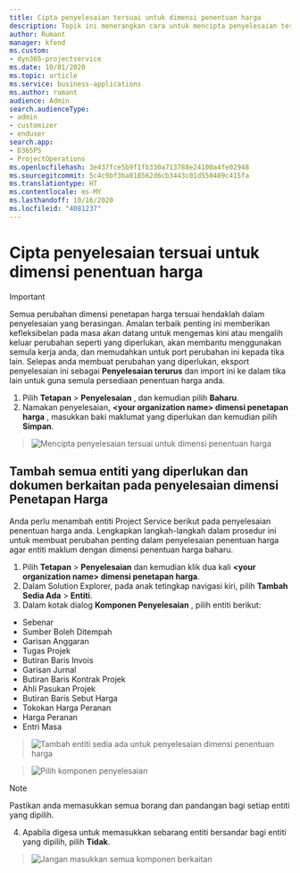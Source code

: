 ```yaml
---
title: Cipta penyelesaian tersuai untuk dimensi penentuan harga
description: Topik ini menerangkan cara untuk mencipta penyelesaian tersuai apabila membuat dimensi penetapan harga tersuai.
author: Rumant
manager: kfend
ms.custom:
- dyn365-projectservice
ms.date: 10/01/2020
ms.topic: article
ms.service: business-applications
ms.author: rumant
audience: Admin
search.audienceType:
- admin
- customizer
- enduser
search.app:
- D365PS
- ProjectOperations
ms.openlocfilehash: 3e437fce5b9f1fb330a713788e24100a4fe02948
ms.sourcegitcommit: 5c4c9bf3ba018562d6cb3443c01d550489c415fa
ms.translationtype: HT
ms.contentlocale: ms-MY
ms.lasthandoff: 10/16/2020
ms.locfileid: "4081237"
---
```

# <a name="create-custom-solutions-for-pricing-dimensions"></a>Cipta penyelesaian tersuai untuk dimensi penentuan harga

> [!IMPORTANT]
> Semua perubahan dimensi penetapan harga tersuai hendaklah dalam penyelesaian yang berasingan. Amalan terbaik penting ini memberikan kefleksibelan pada masa akan datang untuk mengemas kini atau mengalih keluar perubahan seperti yang diperlukan, akan membantu menggunakan semula kerja anda, dan memudahkan untuk port perubahan ini kepada tika lain. Selepas anda membuat perubahan yang diperlukan, eksport penyelesaian ini sebagai **Penyelesaian terurus** dan import ini ke dalam tika lain untuk guna semula persediaan penentuan harga anda.

1. Pilih **Tetapan** > **Penyelesaian** , dan kemudian pilih **Baharu**. 
2. Namakan penyelesaian, **\<your organization name> dimensi penetapan harga** , masukkan baki maklumat yang diperlukan dan kemudian pilih **Simpan**.

> ![Mencipta penyelesaian tersuai untuk dimensi penentuan harga](media/Creation-of-custom-pricing-dimension-solution.PNG)
  
## <a name="add-all-required-entities-and-related-components-to-the-pricing-dimension-solution"></a>Tambah semua entiti yang diperlukan dan dokumen berkaitan pada penyelesaian dimensi Penetapan Harga
Anda perlu menambah entiti Project Service berikut pada penyelesaian penentuan harga anda. Lengkapkan langkah-langkah dalam prosedur ini untuk membuat perubahan penting dalam penyelesaian penentuan harga agar entiti maklum dengan dimensi penentuan harga baharu.

1. Pilih **Tetapan** > **Penyelesaian** dan kemudian klik dua kali **\<your organization name> dimensi penetapan harga**. 
2. Dalam Solution Explorer, pada anak tetingkap navigasi kiri, pilih **Tambah Sedia Ada** > **Entiti**.
3. Dalam kotak dialog **Komponen Penyelesaian** , pilih entiti berikut:

- Sebenar
- Sumber Boleh Ditempah
- Garisan Anggaran
- Tugas Projek
- Butiran Baris Invois
- Garisan Jurnal
- Butiran Baris Kontrak Projek
- Ahli Pasukan Projek
- Butiran Baris Sebut Harga
- Tokokan Harga Peranan
- Harga Peranan 
- Entri Masa 

> ![Tambah entiti sedia ada untuk penyelesaian dimensi penentuan harga](media/Existing-entities-to-PD-solution.png)

> ![Pilih komponen penyelesaian](media/Dimension-Components.png)

> [!NOTE]
> Pastikan anda memasukkan semua borang dan pandangan bagi setiap entiti yang dipilih.

4. Apabila digesa untuk memasukkan sebarang entiti bersandar bagi entiti yang dipilih, pilih **Tidak**.

> ![Jangan masukkan semua komponen berkaitan](media/Do-not-include-required.png)


